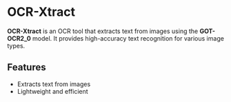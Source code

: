# OCR-Xtract 

**OCR-Xtract** is an OCR tool that extracts text from images using the **GOT-OCR2_0** model. It provides high-accuracy text recognition for various image types.

## Features  
- Extracts text from images  
- Lightweight and efficient  

